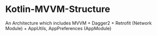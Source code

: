 # Kotlin-MVVM-Structure
An Architecture which includes MVVM + Dagger2 + Retrofit (Network Module) + AppUtils, AppPreferences (AppModule)
